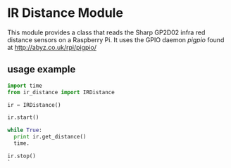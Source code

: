 # IR Distance Module

This module provides a class that reads the Sharp GP2D02 infra red distance sensors on
a Raspberry Pi. It uses the GPIO daemon _pigpio_ found at http://abyz.co.uk/rpi/pigpio/

## usage example

``` python
import time
from ir_distance import IRDistance

ir = IRDistance()

ir.start()

while True:
  print ir.get_distance()
  time.

ir.stop()
`
